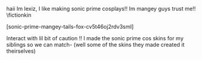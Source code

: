 haii Im lexiz, I like making sonic prime cosplays!!
Im mangey guys trust me!! \\fictionkin

[sonic-prime-mangey-tails-fox-cv5t46oj2rdv3sml]

Interact with lil bit of caution !!
I made the sonic prime cos skins for my siblings so we can match-
(well some of the skins they made created it theirselves)
